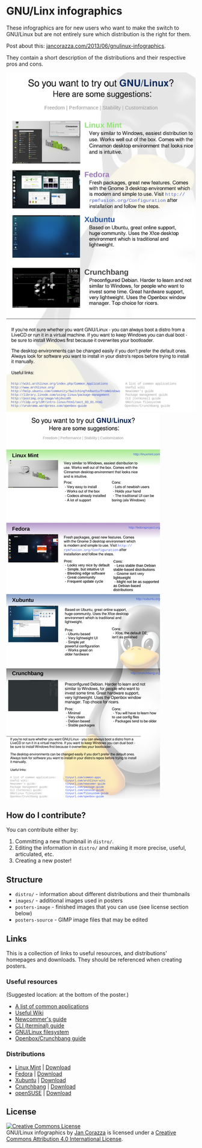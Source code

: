 # GNU/Linx infographics

These infographics are for new users who want to make the switch to GNU/Linux but are not entirely sure which distribution is the right for them.

Post about this: [jancorazza.com/2013/06/gnulinux-infographics](http://jancorazza.com/2013/06/gnulinux-infographics).

They contain a short description of the distributions and their respective pros and cons.

![poster1](https://raw.githubusercontent.com/corazza/linux-infographics/master/posters-image/poster1.jpg)
![poster2](https://raw.githubusercontent.com/corazza/linux-infographics/master/posters-image/poster2.png)

## How do I contribute?

You can contribute either by:

1. Committing a new thumbnail in `distro/`.
2. Editing the information in `distro/` and making it more precise, useful, articulated, etc.
3. Creating a new poster!

## Structure

 - `distro/` - information about different distributions and their thumbnails
 - `images/` - additional images used in posters
 - `posters-image` - finished images that you can use (see license section below)
 - `posters-source` - GIMP image files that may be edited

## Links

This is a collection of links to useful resources, and distributions' homepages and downloads. They should be referenced when creating posters.

### Useful resources

(Suggested location: at the bottom of the poster.)

 - [A list of common applications](http://tinyurl.com/common-apps)
 - [Useful Wiki](http://tinyurl.com/archlinux-wiki)
 - [Newcommer's guide](http://tinyurl.com/newcomer-guide)
 - [CLI (terminal) guide](http://tinyurl.com/console-guide)
 - [GNU/Linux filesystem](http://tinyurl.com/filesystem-guide)
 - [Openbox/Crunchbang guide](http://tinyurl.com/openbox-guide)

### Distributions

 - [Linux Mint](http://linuxmint.com) | [Download](http://torrents.linuxmint.com/torrents/linuxmint-15-cinnamon-dvd-64bit.iso.torrent)
 - [Fedora](http://fedoraproject.org) | [Download](http://download.fedoraproject.org/pub/fedora/linux/releases/18/Fedora/x86_64/iso/Fedora-18-x86_64-DVD.iso)
 - [Xubuntu](http://xubuntu.org) | [Download](http://torrent.ubuntu.com/xubuntu/releases/raring/release/desktop/xubuntu-13.04-desktop-amd64.iso.torrent)
 - [Crunchbang](http://crunchbang.org) | [Download](http://crunchbang.org/torrents/crunchbang-11-20130506-amd64.iso.torrent)
 - [openSUSE](http://opensuse.org) | [Download](http://ftp.halifax.rwth-aachen.de/opensuse/distribution/12.3/iso/openSUSE-12.3-DVD-x86_64.iso.torrent)

## License

<a rel="license" href="http://creativecommons.org/licenses/by/4.0/"><img alt="Creative Commons License" style="border-width:0" src="http://i.creativecommons.org/l/by/4.0/88x31.png" /></a><br /><span xmlns:dct="http://purl.org/dc/terms/" property="dct:title">GNU/Linux infographics</span> by <a xmlns:cc="http://creativecommons.org/ns#" href="http://jancorazza.com" property="cc:attributionName" rel="cc:attributionURL">Jan Corazza</a> is licensed under a <a rel="license" href="http://creativecommons.org/licenses/by/4.0/">Creative Commons Attribution 4.0 International License</a>.
